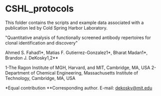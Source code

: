 # CSHL_protocols
This folder contains the scripts and example data associated with a publication led by Cold Spring Harbor Laboratory.

"Quantitative analysis of functionally screened antibody repertoires for clonal identification and discovery"

Ahmed S. Fahad1*, Matias F. Gutierrez-Gonzalez1*, Bharat Madan1*, Brandon J. DeKosky1,2**

1-The Ragon Institute of MGH, Harvard, and MIT, Cambridge, MA, USA 2-Department of Chemical Engineering, Massachusetts Institute of Technology, Cambridge, MA, USA

*Equal contribution **Corresponding author. E-mail: dekosky@mit.edu  
